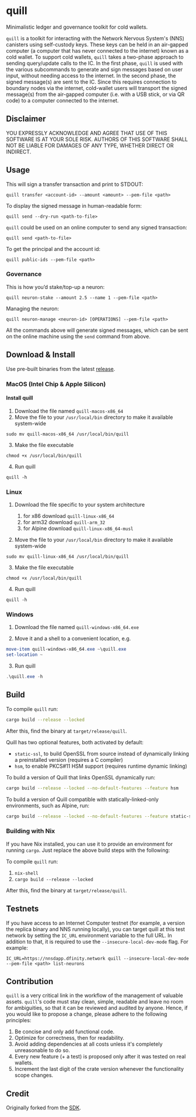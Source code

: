 # quill

Minimalistic ledger and governance toolkit for cold wallets.

`quill` is a toolkit for interacting with the Network Nervous System's (NNS) canisters using self-custody keys. These
keys
can be held in an air-gapped computer (a computer
that has never connected to the internet) known as a cold wallet. To support cold wallets, `quill` takes a two-phase
approach to sending query/update calls to the IC. In the first phase, `quill` is used with the various subcommands to
generate and sign messages based on user input, without needing access to the internet. In the second phase, the signed
message(s) are sent to the IC. Since this requires connection to boundary nodes via the internet, cold-wallet users will
transport the signed message(s) from the air-gapped computer (i.e. with a USB stick, or via QR code) to a computer connected to the
internet.

## Disclaimer

YOU EXPRESSLY ACKNOWLEDGE AND AGREE THAT USE OF THIS SOFTWARE IS AT YOUR SOLE RISK.
AUTHORS OF THIS SOFTWARE SHALL NOT BE LIABLE FOR DAMAGES OF ANY TYPE, WHETHER DIRECT OR INDIRECT.

## Usage

This will sign a transfer transaction and print to STDOUT:

    quill transfer <account-id> --amount <amount> --pem-file <path>

To display the signed message in human-readable form:

    quill send --dry-run <path-to-file>

`quill` could be used on an online computer to send any signed transaction:

    quill send <path-to-file>

To get the principal and the account id:

    quill public-ids --pem-file <path>

### Governance

This is how you’d stake/top-up a neuron:

    quill neuron-stake --amount 2.5 --name 1 --pem-file <path>

Managing the neuron:

    quill neuron-manage <neuron-id> [OPERATIONS] --pem-file <path>

All the commands above will generate signed messages, which can be sent on the online machine using the `send` command
from above.

## Download & Install

Use pre-built binaries from the latest [release](https://github.com/dfinity/quill/releases).

### MacOS (Intel Chip & Apple Silicon)

#### Install quill
1. Download the file named `quill-macos-x86_64`
2. Move the file to your `/usr/local/bin` directory to make it available system-wide

```shell
sudo mv quill-macos-x86_64 /usr/local/bin/quill
```

3. Make the file executable

```shell
chmod +x /usr/local/bin/quill
```

4. Run quill

```shell
quill -h
```

### Linux

1. Download the file specific to your system architecture
    1. for x86 download `quill-linux-x86_64`
    2. for arm32 download `quill-arm_32`
    3. for Alpine download `quill-linux-x86_64-musl`

2. Move the file to your `/usr/local/bin` directory to make it available system-wide

```shell
sudo mv quill-linux-x86_64 /usr/local/bin/quill
```

3. Make the file executable

```shell
chmod +x /usr/local/bin/quill 
```

4. Run quill

```shell
quill -h
```

### Windows

1. Download the file named `quill-windows-x86_64.exe`

2. Move it and a shell to a convenient location, e.g.

```ps1
move-item quill-windows-x86_64.exe ~\quill.exe
set-location ~
```

3. Run quill

```ps1
.\quill.exe -h
```

## Build

To compile `quill` run:

```sh
cargo build --release --locked
```

After this, find the binary at `target/release/quill`.

Quill has two optional features, both activated by default:

- `static-ssl`, to build OpenSSL from source instead of dynamically linking a preinstalled version (requires a C compiler)
- `hsm`, to enable PKCS#11 HSM support (requires runtime dynamic linking)

To build a version of Quill that links OpenSSL dynamically run:

```sh
cargo build --release --locked --no-default-features --feature hsm
```

To build a version of Quill compatible with statically-linked-only environments, such as Alpine, run:

```sh
cargo build --release --locked --no-default-features --feature static-ssl
```

### Building with Nix

If you have Nix installed, you can use it to provide an environment for
running `cargo`. Just replace the above build steps with the following:

To compile `quill` run:

1. `nix-shell`
4. `cargo build --release --locked`

After this, find the binary at `target/release/quill`.

## Testnets

If you have access to an Internet Computer testnet (for example, a version the
replica binary and NNS running locally), you can target quill at this test
network by setting the `IC_URL` environment variable to the full URL. In addition
to that, it is required to use the `--insecure-local-dev-mode` flag. For
example:

    IC_URL=https://nnsdapp.dfinity.network quill --insecure-local-dev-mode --pem-file <path> list-neurons

## Contribution

`quill` is a very critical link in the workflow of the management of valuable assets.
`quill`'s code must stay clean, simple, readable and leave no room for ambiguities, so that it can be reviewed and
audited by anyone.
Hence, if you would like to propose a change, please adhere to the following principles:

1. Be concise and only add functional code.
2. Optimize for correctness, then for readability.
3. Avoid adding dependencies at all costs unless it's completely unreasonable to do so.
4. Every new feature (+ a test) is proposed only after it was tested on real wallets.
5. Increment the last digit of the crate version whenever the functionality scope changes.

## Credit

Originally forked from the [SDK](https://github.com/dfinity/sdk).
